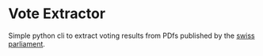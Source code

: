 # Vote Extractor

Simple python cli to extract voting results from PDfs published by the [swiss parliament](https://www.parlament.ch).


